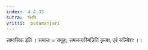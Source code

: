 ```yaml
---
index:  4.4.33
sutra:  रक्षति
vritti:  padamanjari
---
```


सामाजिक इति । समाजः = समूहः, समजत्यस्मिन्निति कृत्वा, एवं सन्निवेशः ।।
